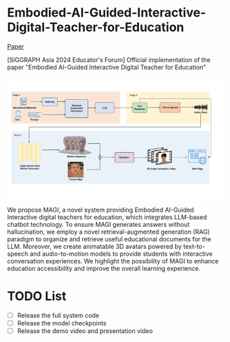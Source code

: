 # Embodied-AI-Guided-Interactive-Digital-Teacher-for-Education
[Paper](https://dl.acm.org/doi/10.1145/3680533.3697070)

[SIGGRAPH Asia 2024 Educator's Forum] Official implementation of the paper "Embodied AI-Guided Interactive Digital Teacher for Education"

![image info](./img/visualization.png)

We propose MAGI, a novel system providing Embodied AI-Guided Interactive digital teachers for education, which integrates LLM-based chatbot technology. To ensure MAGI generates answers without hallucination, we employ a novel
retrieval-augmented generation (RAG) paradigm to organize and retrieve useful educational documents for the LLM. Moreover, we create animatable 3D avatars powered by text-to-speech and audio-to-motion models to provide students with interactive conversation experiences. We highlight the possibility of MAGI to enhance education accessibility and improve the overall learning experience.

# TODO List
- [ ] Release the full system code
- [ ] Release the model checkpoints
- [ ] Release the demo video and presentation video
